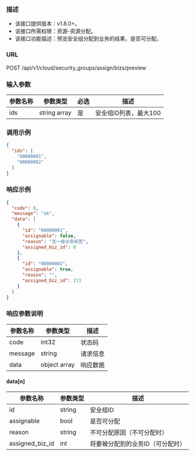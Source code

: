 ### 描述

- 该接口提供版本：v1.8.0+。
- 该接口所需权限：资源-资源分配。
- 该接口功能描述：预览安全组分配到业务的结果，是否可分配。

### URL

POST /api/v1/cloud/security_groups/assign/bizs/preview

### 输入参数

| 参数名称 | 参数类型         | 必选 | 描述            |
|------|--------------|----|---------------|
| ids  | string array | 是  | 安全组ID列表，最大100 |

### 调用示例

```json
{
  "ids": [
    "00000001",
    "00000002"
  ]
}
```

### 响应示例

```json
{
  "code": 0,
  "message": "ok",
  "data": [
    {
      "id": "00000001",
      "assignable": false,
      "reason": "无一级业务标签",
      "assigned_biz_id": 0
    },
    {
      "id": "00000002",
      "assignable": true,
      "reason": "",
      "assigned_biz_id": 213
    }
  ]
}
```

### 响应参数说明

| 参数名称    | 参数类型         | 描述   |
|---------|--------------|------|
| code    | int32        | 状态码  |
| message | string       | 请求信息 |
| data    | object array | 响应数据 |

#### data[n]

| 参数名称            | 参数类型   | 描述                |
|-----------------|--------|-------------------|
| id              | string | 安全组ID             |
| assignable      | bool   | 是否可分配             |
| reason          | string | 不可分配原因（不可分配时）     |
| assigned_biz_id | int    | 将要被分配到的业务ID（可分配时） |
